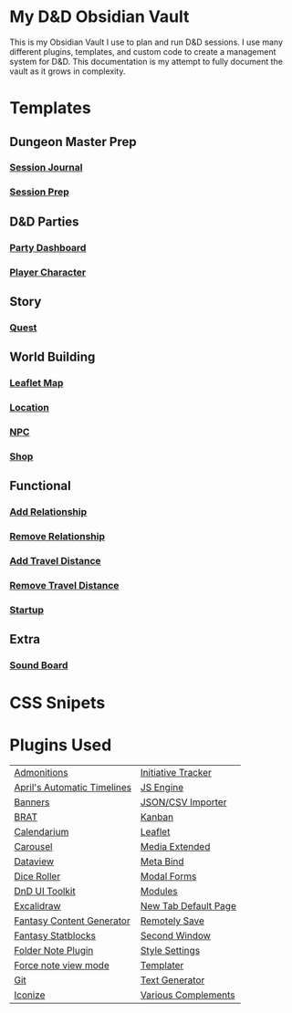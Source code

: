 # My D&D Obsidian Vault
This is my Obsidian Vault I use to plan and run D&D sessions. I use many different plugins, templates, and custom code to create a management system for D&D. This documentation is my attempt to fully document the vault as it grows in complexity.

# Templates

## Dungeon Master Prep

### [Session Journal](z_Templates/Templater/DM%20Prep/Session%20Journal.md)

### [Session Prep](z_Templates/Templater/DM%20Prep/Session%20Prep.md)

## D&D Parties

### [Party Dashboard](z_Templates/Templater/Party/Party%20Dashboard.md)

### [Player Character](z_Templates/Templater/Party/Player%20Character.md)

## Story

### [Quest](z_Templates/Templater/Story/Quest.md)

## World Building

### [Leaflet Map](z_Templates/Templater/World%20Building/Leaflet%20Map.md)

### [Location](z_Templates/Templater/World%20Building/Location.md)

### [NPC](z_Templates/Templater/World%20Building/NPC.md)

### [Shop](z_Templates/Templater/World%20Building/Shop.md)

## Functional

### [Add Relationship](z_Templates/Templater/Functional/Add%20Relationship.md)

### [Remove Relationship](z_Templates/Templater/Functional/Remove%20Relationship.md)

### [Add Travel Distance](z_Templates/Templater/Functional/Add%20Travel%20Distance.md)

### [Remove Travel Distance](z_Templates/Templater/Functional/Remove%20Travel%20Distance.md)

### [Startup](z_Templates/Templater/Functional/Startup.md)

## Extra

### [Sound Board](z_Templates/Templater/Extra/Sound%20Board.md)


# CSS Snipets

# Plugins Used
|||
|---|---|
|[Admonitions](https://plugins.javalent.com/admonitions)|[Initiative Tracker](https://plugins.javalent.com/it)|
|[April's Automatic Timelines](https://github.com/April-Gras/obsidian-auto-timelines)|[JS Engine](https://www.moritzjung.dev/obsidian-js-engine-plugin-docs/)|
|[Banners](https://github.com/noatpad/obsidian-banners)|[JSON/CSV Importer](https://github.com/farling42/obsidian-import-json)|
|[BRAT](https://github.com/TfTHacker/obsidian42-brat)|[Kanban](https://github.com/mgmeyers/obsidian-kanban)|
|[Calendarium](https://plugins.javalent.com/calendarium)|[Leaflet](https://plugins.javalent.com/Leaflet)|
|[Carousel](https://github.com/xhuajin/obsidian-carousel)|[Media Extended](https://github.com/aidenlx/media-extended)|
|[Dataview](https://blacksmithgu.github.io/obsidian-dataview/)|[Meta Bind](https://www.moritzjung.dev/obsidian-meta-bind-plugin-docs/)|
|[Dice Roller](https://plugins.javalent.com/Dice+Roller/Dice+Roller)|[Modal Forms](https://github.com/danielo515/obsidian-modal-form)|
|[DnD UI Toolkit](https://github.com/hay-kot/obsidian-dnd-ui-toolkit)|[Modules](https://github.com/polyipseity/obsidian-modules)|
|[Excalidraw](https://github.com/zsviczian/obsidian-excalidraw-plugin)|[New Tab Default Page](https://github.com/chrisgrieser/new-tab-default-page)|
|[Fantasy Content Generator](https://github.com/Gregory-Jagermeister/Fantasy-Content-Generator)|[Remotely Save](https://github.com/remotely-save/remotely-save)|
|[Fantasy Statblocks](https://plugins.javalent.com/statblocks)|[Second Window](https://plugins.javalent.com/second-window)|
|[Folder Note Plugin](https://github.com/xpgo/obsidian-folder-note-plugin)|[Style Settings](https://github.com/mgmeyers/obsidian-style-settings)|
|[Force note view mode](https://github.com/bwydoogh/obsidian-force-view-mode-of-note)|[Templater](https://silentvoid13.github.io/Templater/)|
|[Git](https://github.com/Vinzent03/obsidian-git)|[Text Generator](https://github.com/nhaouari/obsidian-textgenerator-plugin)|
|[Iconize](https://github.com/FlorianWoelki/obsidian-iconize)|[Various Complements](https://tadashi-aikawa.github.io/docs-obsidian-various-complements-plugin/)|